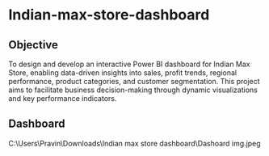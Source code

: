# Indian-max-store-dashboard
## Objective
To design and develop an interactive Power BI dashboard for Indian Max Store, enabling data-driven insights into sales, profit trends, regional performance, product categories, and customer segmentation. This project aims to facilitate business decision-making through dynamic visualizations and key performance indicators.
## Dashboard
C:\Users\Pravin\Downloads\Indian max store dashboard\Dashoard img.jpeg
